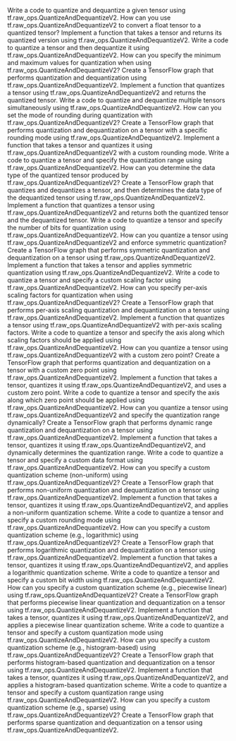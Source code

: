 Write a code to quantize and dequantize a given tensor using tf.raw_ops.QuantizeAndDequantizeV2.
How can you use tf.raw_ops.QuantizeAndDequantizeV2 to convert a float tensor to a quantized tensor?
Implement a function that takes a tensor and returns its quantized version using tf.raw_ops.QuantizeAndDequantizeV2.
Write a code to quantize a tensor and then dequantize it using tf.raw_ops.QuantizeAndDequantizeV2.
How can you specify the minimum and maximum values for quantization when using tf.raw_ops.QuantizeAndDequantizeV2?
Create a TensorFlow graph that performs quantization and dequantization using tf.raw_ops.QuantizeAndDequantizeV2.
Implement a function that quantizes a tensor using tf.raw_ops.QuantizeAndDequantizeV2 and returns the quantized tensor.
Write a code to quantize and dequantize multiple tensors simultaneously using tf.raw_ops.QuantizeAndDequantizeV2.
How can you set the mode of rounding during quantization with tf.raw_ops.QuantizeAndDequantizeV2?
Create a TensorFlow graph that performs quantization and dequantization on a tensor with a specific rounding mode using tf.raw_ops.QuantizeAndDequantizeV2.
Implement a function that takes a tensor and quantizes it using tf.raw_ops.QuantizeAndDequantizeV2 with a custom rounding mode.
Write a code to quantize a tensor and specify the quantization range using tf.raw_ops.QuantizeAndDequantizeV2.
How can you determine the data type of the quantized tensor produced by tf.raw_ops.QuantizeAndDequantizeV2?
Create a TensorFlow graph that quantizes and dequantizes a tensor, and then determines the data type of the dequantized tensor using tf.raw_ops.QuantizeAndDequantizeV2.
Implement a function that quantizes a tensor using tf.raw_ops.QuantizeAndDequantizeV2 and returns both the quantized tensor and the dequantized tensor.
Write a code to quantize a tensor and specify the number of bits for quantization using tf.raw_ops.QuantizeAndDequantizeV2.
How can you quantize a tensor using tf.raw_ops.QuantizeAndDequantizeV2 and enforce symmetric quantization?
Create a TensorFlow graph that performs symmetric quantization and dequantization on a tensor using tf.raw_ops.QuantizeAndDequantizeV2.
Implement a function that takes a tensor and applies symmetric quantization using tf.raw_ops.QuantizeAndDequantizeV2.
Write a code to quantize a tensor and specify a custom scaling factor using tf.raw_ops.QuantizeAndDequantizeV2.
How can you specify per-axis scaling factors for quantization when using tf.raw_ops.QuantizeAndDequantizeV2?
Create a TensorFlow graph that performs per-axis scaling quantization and dequantization on a tensor using tf.raw_ops.QuantizeAndDequantizeV2.
Implement a function that quantizes a tensor using tf.raw_ops.QuantizeAndDequantizeV2 with per-axis scaling factors.
Write a code to quantize a tensor and specify the axis along which scaling factors should be applied using tf.raw_ops.QuantizeAndDequantizeV2.
How can you quantize a tensor using tf.raw_ops.QuantizeAndDequantizeV2 with a custom zero point?
Create a TensorFlow graph that performs quantization and dequantization on a tensor with a custom zero point using tf.raw_ops.QuantizeAndDequantizeV2.
Implement a function that takes a tensor, quantizes it using tf.raw_ops.QuantizeAndDequantizeV2, and uses a custom zero point.
Write a code to quantize a tensor and specify the axis along which zero point should be applied using tf.raw_ops.QuantizeAndDequantizeV2.
How can you quantize a tensor using tf.raw_ops.QuantizeAndDequantizeV2 and specify the quantization range dynamically?
Create a TensorFlow graph that performs dynamic range quantization and dequantization on a tensor using tf.raw_ops.QuantizeAndDequantizeV2.
Implement a function that takes a tensor, quantizes it using tf.raw_ops.QuantizeAndDequantizeV2, and dynamically determines the quantization range.
Write a code to quantize a tensor and specify a custom data format using tf.raw_ops.QuantizeAndDequantizeV2.
How can you specify a custom quantization scheme (non-uniform) using tf.raw_ops.QuantizeAndDequantizeV2?
Create a TensorFlow graph that performs non-uniform quantization and dequantization on a tensor using tf.raw_ops.QuantizeAndDequantizeV2.
Implement a function that takes a tensor, quantizes it using tf.raw_ops.QuantizeAndDequantizeV2, and applies a non-uniform quantization scheme.
Write a code to quantize a tensor and specify a custom rounding mode using tf.raw_ops.QuantizeAndDequantizeV2.
How can you specify a custom quantization scheme (e.g., logarithmic) using tf.raw_ops.QuantizeAndDequantizeV2?
Create a TensorFlow graph that performs logarithmic quantization and dequantization on a tensor using tf.raw_ops.QuantizeAndDequantizeV2.
Implement a function that takes a tensor, quantizes it using tf.raw_ops.QuantizeAndDequantizeV2, and applies a logarithmic quantization scheme.
Write a code to quantize a tensor and specify a custom bit width using tf.raw_ops.QuantizeAndDequantizeV2.
How can you specify a custom quantization scheme (e.g., piecewise linear) using tf.raw_ops.QuantizeAndDequantizeV2?
Create a TensorFlow graph that performs piecewise linear quantization and dequantization on a tensor using tf.raw_ops.QuantizeAndDequantizeV2.
Implement a function that takes a tensor, quantizes it using tf.raw_ops.QuantizeAndDequantizeV2, and applies a piecewise linear quantization scheme.
Write a code to quantize a tensor and specify a custom quantization mode using tf.raw_ops.QuantizeAndDequantizeV2.
How can you specify a custom quantization scheme (e.g., histogram-based) using tf.raw_ops.QuantizeAndDequantizeV2?
Create a TensorFlow graph that performs histogram-based quantization and dequantization on a tensor using tf.raw_ops.QuantizeAndDequantizeV2.
Implement a function that takes a tensor, quantizes it using tf.raw_ops.QuantizeAndDequantizeV2, and applies a histogram-based quantization scheme.
Write a code to quantize a tensor and specify a custom quantization range using tf.raw_ops.QuantizeAndDequantizeV2.
How can you specify a custom quantization scheme (e.g., sparse) using tf.raw_ops.QuantizeAndDequantizeV2?
Create a TensorFlow graph that performs sparse quantization and dequantization on a tensor using tf.raw_ops.QuantizeAndDequantizeV2.